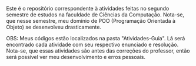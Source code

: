 Este é o repositório correspondente à atividades feitas no segundo semestre de estudos na faculdade de Ciências da Computação. Nota-se, que nesse semestre, meu domínio de POO (Programação Orientada à Objeto) se desenvolveu drasticamente.

OBS: Meus códigos estão localizados na pasta "Atividades-Guia". Lá será encontrado cada atividade com seu respectivo enunciado e resolução. Nota-se, que essas atividades são antes das correções do professor, então será possível ver meu desenvolvimento e erros pessoais.
